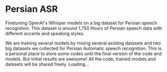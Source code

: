 # Persian ASR
Finetuning OpenAI's Whisper models on a big dataset for Persian speech recognition. This dataset is around 1,750 Hours of Persian speech data with different accents and speaking styles.

We are training several models by mixing several existing datasets and two big datasets we collected for Persian Automatic speech recognition. 
This is a personal place to store some codes until the final version of the code and models. But initial results are awesome! 
All the code, trained models and datasets will be shared freely.
Loading...


